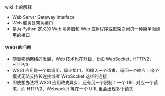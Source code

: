 
wiki 上的解释

- Web Server Gateway Interface
- Web 服务器网关接口
- 是为 Python 定义的 Web 服务器和 Web 应用程序或框架之间的一种简单而通用的接口


#### WSGI 的问题

- 随着移动网络的发展，Web 技术也在升级，比如 WebSocket、HTTP/2，HTTP/3
- WSGI 应用是一个单调用、同步接口，即输入一个请求，返回一个响应；这个模式无法支持长连接或者 WebSocket 这样的连接
- 即使想办法将 WSGI 应用改成异步，还有另一个限制：一个 URL 对应一个请求，而 HTTP/2、Websocket 等在一个 URL 里会出现多个请求
